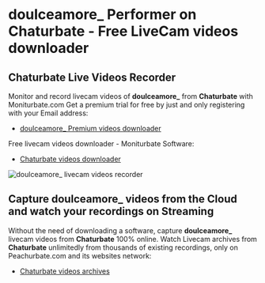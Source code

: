 # doulceamore_ Performer on Chaturbate - Free LiveCam videos downloader

## Chaturbate Live Videos Recorder

Monitor and record livecam videos of **doulceamore_** from **Chaturbate** with Moniturbate.com
Get a premium trial for free by just and only registering with your Email address:
* [doulceamore_ Premium videos downloader](https://moniturbate.com/request-demo-licence-key.html)

Free livecam videos downloader - Moniturbate Software:
* [Chaturbate videos downloader](https://moniturbate.com/moniturbate-download-software.html)

![doulceamore_ livecam videos recorder](https://peachurnet.com/templates/moniturbate-software.png)


## Capture doulceamore_ videos from the Cloud and watch your recordings on Streaming

Without the need of downloading a software, capture **doulceamore_** livecam videos from **Chaturbate** 100% online.
Watch Livecam archives from **Chaturbate** unlimitedly from thousands of existing recordings, only on Peachurbate.com and its websites network:
* [Chaturbate videos archives](https://peachurnet.com/)